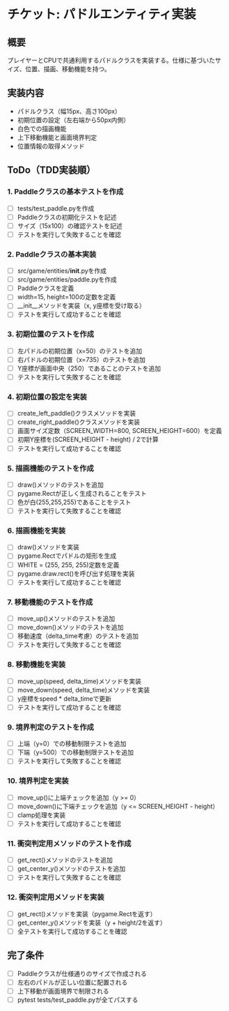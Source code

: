 # チケット: パドルエンティティ実装

## 概要
プレイヤーとCPUで共通利用するパドルクラスを実装する。仕様に基づいたサイズ、位置、描画、移動機能を持つ。

## 実装内容
- パドルクラス（幅15px、高さ100px）
- 初期位置の設定（左右端から50px内側）
- 白色での描画機能
- 上下移動機能と画面境界判定
- 位置情報の取得メソッド

## ToDo（TDD実装順）

### 1. Paddleクラスの基本テストを作成
- [ ] tests/test_paddle.pyを作成
- [ ] Paddleクラスの初期化テストを記述
- [ ] サイズ（15x100）の確認テストを記述
- [ ] テストを実行して失敗することを確認

### 2. Paddleクラスの基本実装
- [ ] src/game/entities/__init__.pyを作成
- [ ] src/game/entities/paddle.pyを作成
- [ ] Paddleクラスを定義
- [ ] width=15, height=100の定数を定義
- [ ] __init__メソッドを実装（x, y座標を受け取る）
- [ ] テストを実行して成功することを確認

### 3. 初期位置のテストを作成
- [ ] 左パドルの初期位置（x=50）のテストを追加
- [ ] 右パドルの初期位置（x=735）のテストを追加
- [ ] Y座標が画面中央（250）であることのテストを追加
- [ ] テストを実行して失敗することを確認

### 4. 初期位置の設定を実装
- [ ] create_left_paddle()クラスメソッドを実装
- [ ] create_right_paddle()クラスメソッドを実装
- [ ] 画面サイズ定数（SCREEN_WIDTH=800, SCREEN_HEIGHT=600）を定義
- [ ] 初期Y座標を(SCREEN_HEIGHT - height) / 2で計算
- [ ] テストを実行して成功することを確認

### 5. 描画機能のテストを作成
- [ ] draw()メソッドのテストを追加
- [ ] pygame.Rectが正しく生成されることをテスト
- [ ] 色が白(255,255,255)であることをテスト
- [ ] テストを実行して失敗することを確認

### 6. 描画機能を実装
- [ ] draw()メソッドを実装
- [ ] pygame.Rectでパドルの矩形を生成
- [ ] WHITE = (255, 255, 255)定数を定義
- [ ] pygame.draw.rect()を呼び出す処理を実装
- [ ] テストを実行して成功することを確認

### 7. 移動機能のテストを作成
- [ ] move_up()メソッドのテストを追加
- [ ] move_down()メソッドのテストを追加
- [ ] 移動速度（delta_time考慮）のテストを追加
- [ ] テストを実行して失敗することを確認

### 8. 移動機能を実装
- [ ] move_up(speed, delta_time)メソッドを実装
- [ ] move_down(speed, delta_time)メソッドを実装
- [ ] y座標をspeed * delta_timeで更新
- [ ] テストを実行して成功することを確認

### 9. 境界判定のテストを作成
- [ ] 上端（y=0）での移動制限テストを追加
- [ ] 下端（y=500）での移動制限テストを追加
- [ ] テストを実行して失敗することを確認

### 10. 境界判定を実装
- [ ] move_up()に上端チェックを追加（y >= 0）
- [ ] move_down()に下端チェックを追加（y <= SCREEN_HEIGHT - height）
- [ ] clamp処理を実装
- [ ] テストを実行して成功することを確認

### 11. 衝突判定用メソッドのテストを作成
- [ ] get_rect()メソッドのテストを追加
- [ ] get_center_y()メソッドのテストを追加
- [ ] テストを実行して失敗することを確認

### 12. 衝突判定用メソッドを実装
- [ ] get_rect()メソッドを実装（pygame.Rectを返す）
- [ ] get_center_y()メソッドを実装（y + height/2を返す）
- [ ] 全テストを実行して成功することを確認

## 完了条件
- [ ] Paddleクラスが仕様通りのサイズで作成される
- [ ] 左右のパドルが正しい位置に配置される
- [ ] 上下移動が画面境界で制限される
- [ ] pytest tests/test_paddle.pyが全てパスする